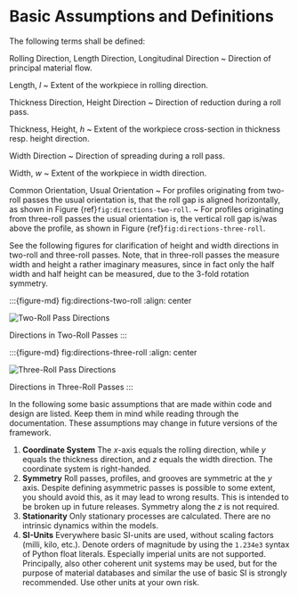 # Basic Assumptions and Definitions

The following terms shall be defined:

Rolling Direction, Length Direction, Longitudinal Direction
~ Direction of principal material flow.

Length, $l$
~ Extent of the workpiece in rolling direction.

Thickness Direction, Height Direction
~ Direction of reduction during a roll pass.

Thickness, Height, $h$
~ Extent of the workpiece cross-section in thickness resp. height direction.

Width Direction
~ Direction of spreading during a roll pass.

Width, $w$
~ Extent of the workpiece in width direction.

Common Orientation, Usual Orientation
~ For profiles originating from two-roll passes the usual orientation is, that the roll gap is aligned horizontally, as shown in Figure {ref}`fig:directions-two-roll`.
~ For profiles originating from three-roll passes the usual orientation is, the vertical roll gap is/was above the profile, as shown in Figure {ref}`fig:directions-three-roll`.

See the following figures for clarification of height and width directions in two-roll and three-roll passes.
Note, that in three-roll passes the measure width and height a rather imaginary measures, since in fact only the half width and half height can be measured, due to the 3-fold rotation symmetry.

:::{figure-md} fig:directions-two-roll
:align: center

![Two-Roll Pass Directions](/img/directions-two-roll.svg)

Directions in Two-Roll Passes
:::

:::{figure-md} fig:directions-three-roll
:align: center

![Three-Roll Pass Directions](/img/directions-three-roll.svg)

Directions in Three-Roll Passes
:::

In the following some basic assumptions that are made within code and design are listed.
Keep them in mind while reading through the documentation.
These assumptions may change in future versions of the framework.

1. **Coordinate System** The $x$-axis equals the rolling direction, while $y$ equals the thickness direction, and $z$ equals the width direction. The coordinate system is right-handed.
2. **Symmetry** Roll passes, profiles, and grooves are symmetric at the $y$ axis.
   Despite defining asymmetric passes is possible to some extent, you should avoid this, as it may lead to wrong results. 
   This is intended to be broken up in future releases.
   Symmetry along the $z$ is not required.
3. **Stationarity** Only stationary processes are calculated. There are no intrinsic dynamics within the models.
4. **SI-Units** Everywhere basic SI-units are used, without scaling factors (milli, kilo, etc.). Denote orders of magnitude by using the `1.234e3` syntax of Python float literals. Especially imperial units are not supported. Principally, also other coherent unit systems may be used, but for the purpose of material databases and similar the use of basic SI is strongly recommended. Use other units at your own risk.